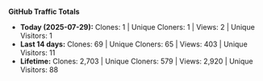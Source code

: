 
**GitHub Traffic Totals**

- **Today (2025-07-29):** Clones: 1 | Unique Cloners: 1 | Views: 2 | Unique Visitors: 1
- **Last 14 days:** Clones: 69 | Unique Cloners: 65 | Views: 403 | Unique Visitors: 11
- **Lifetime:** Clones: 2,703 | Unique Cloners: 579 | Views: 2,920 | Unique Visitors: 88
